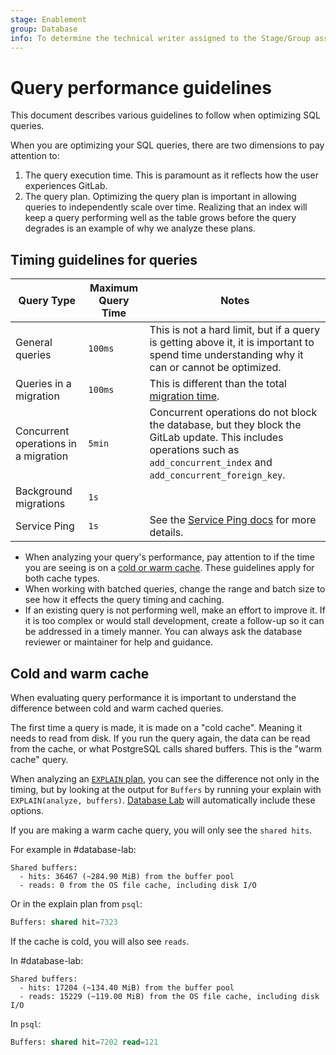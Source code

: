```yaml
---
stage: Enablement
group: Database
info: To determine the technical writer assigned to the Stage/Group associated with this page, see https://about.gitlab.com/handbook/engineering/ux/technical-writing/#assignments
---
```


# Query performance guidelines

This document describes various guidelines to follow when optimizing SQL queries.

When you are optimizing your SQL queries, there are two dimensions to pay attention to:

1. The query execution time. This is paramount as it reflects how the user experiences GitLab.
1. The query plan. Optimizing the query plan is important in allowing queries to independently scale over time. Realizing that an index will keep a query performing well as the table grows before the query degrades is an example of why we analyze these plans.

## Timing guidelines for queries

| Query Type | Maximum Query Time | Notes |
|----|----|---|
| General queries | `100ms` | This is not a hard limit, but if a query is getting above it, it is important to spend time understanding why it can or cannot be optimized. |
| Queries in a migration | `100ms` | This is different than the total [migration time](migration_style_guide.md#how-long-a-migration-should-take). |
| Concurrent operations in a migration | `5min` | Concurrent operations do not block the database, but they block the GitLab update. This includes operations such as `add_concurrent_index` and `add_concurrent_foreign_key`. |
| Background migrations | `1s` |  |
| Service Ping | `1s` | See the [Service Ping docs](service_ping/index.md#develop-and-test-service-ping) for more details. |

- When analyzing your query's performance, pay attention to if the time you are seeing is on a [cold or warm cache](#cold-and-warm-cache). These guidelines apply for both cache types.
- When working with batched queries, change the range and batch size to see how it effects the query timing and caching.
- If an existing query is not performing well, make an effort to improve it. If it is too complex or would stall development, create a follow-up so it can be addressed in a timely manner. You can always ask the database reviewer or maintainer for help and guidance.

## Cold and warm cache

When evaluating query performance it is important to understand the difference between
cold and warm cached queries.

The first time a query is made, it is made on a "cold cache". Meaning it needs
to read from disk. If you run the query again, the data can be read from the
cache, or what PostgreSQL calls shared buffers. This is the "warm cache" query.

When analyzing an [`EXPLAIN` plan](understanding_explain_plans.md), you can see
the difference not only in the timing, but by looking at the output for `Buffers`
by running your explain with `EXPLAIN(analyze, buffers)`. [Database Lab](understanding_explain_plans.md#database-lab-engine)
will automatically include these options.

If you are making a warm cache query, you will only see the `shared hits`.

For example in #database-lab:

```plaintext
Shared buffers:
  - hits: 36467 (~284.90 MiB) from the buffer pool
  - reads: 0 from the OS file cache, including disk I/O
```

Or in the explain plan from `psql`:

```sql
Buffers: shared hit=7323
```

If the cache is cold, you will also see `reads`.

In #database-lab:

```plaintext
Shared buffers:
  - hits: 17204 (~134.40 MiB) from the buffer pool
  - reads: 15229 (~119.00 MiB) from the OS file cache, including disk I/O
```

In `psql`:

```sql
Buffers: shared hit=7202 read=121
```
